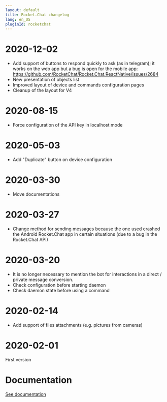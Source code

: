 ```yaml
---
layout: default
title: Rocket.Chat changelog
lang: en_US
pluginId: rocketchat
---
```


# 2020-12-02

- Add support of buttons to respond quickly to ask (as in telegram); it works on the web app but a bug is open for the mobile app: <https://github.com/RocketChat/Rocket.Chat.ReactNative/issues/2684>
- New presentation of objects list
- Improved layout of device and commands configuration pages
- Cleanup of the layout for V4

# 2020-08-15

- Force configuration of the API key in localhost mode

# 2020-05-03

- Add "Duplicate" button on device configuration

# 2020-03-30

- Move documentations

# 2020-03-27

- Change method for sending messages because the one used crashed the Android Rocket.Chat app in certain situations (due to a bug in the Rocket.Chat API)

# 2020-03-20

- It is no longer necessary to mention the bot for interactions in a direct / private message conversion.
- Check configuration before starting daemon
- Check daemon state before using a command

# 2020-02-14

- Add support of files attachments (e.g. pictures from cameras)

# 2020-02-01

First version

# Documentation

[See documentation]({{site.baseurl}}/{{page.pluginId}}/{{page.lang}})
